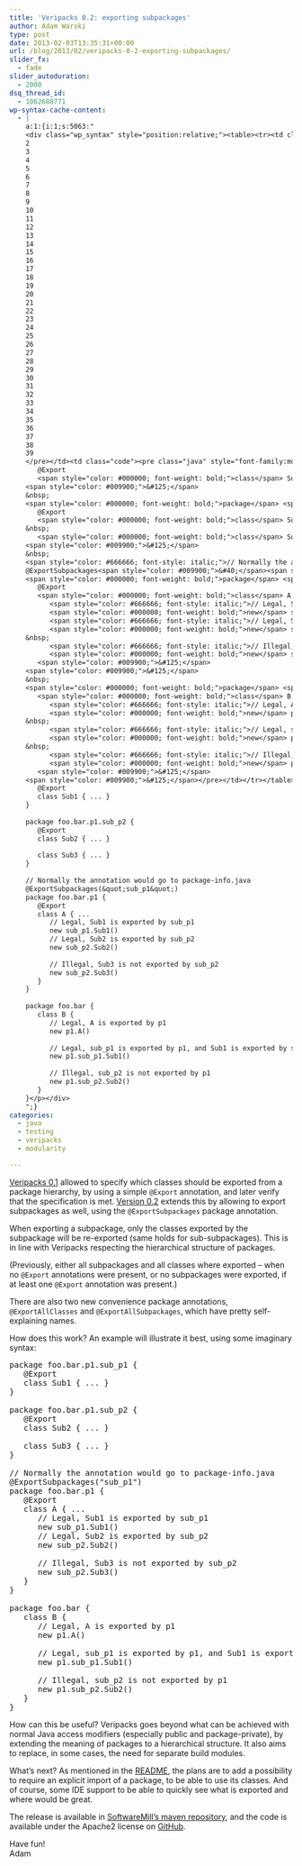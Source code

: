 ```yaml
---
title: 'Veripacks 0.2: exporting subpackages'
author: Adam Warski
type: post
date: 2013-02-03T13:35:31+00:00
url: /blog/2013/02/veripacks-0-2-exporting-subpackages/
slider_fx:
  - fade
slider_autoduration:
  - 2000
dsq_thread_id:
  - 1062688771
wp-syntax-cache-content:
  - |
    a:1:{i:1;s:5063:"
    <div class="wp_syntax" style="position:relative;"><table><tr><td class="line_numbers"><pre>1
    2
    3
    4
    5
    6
    7
    8
    9
    10
    11
    12
    13
    14
    15
    16
    17
    18
    19
    20
    21
    22
    23
    24
    25
    26
    27
    28
    29
    30
    31
    32
    33
    34
    35
    36
    37
    38
    39
    </pre></td><td class="code"><pre class="java" style="font-family:monospace;"><span style="color: #000000; font-weight: bold;">package</span> <span style="color: #006699;">foo.bar.p1.sub_p1</span> <span style="color: #009900;">&#123;</span>
       @Export
       <span style="color: #000000; font-weight: bold;">class</span> Sub1 <span style="color: #009900;">&#123;</span> ... <span style="color: #009900;">&#125;</span>
    <span style="color: #009900;">&#125;</span>
    &nbsp;
    <span style="color: #000000; font-weight: bold;">package</span> <span style="color: #006699;">foo.bar.p1.sub_p2</span> <span style="color: #009900;">&#123;</span>
       @Export
       <span style="color: #000000; font-weight: bold;">class</span> Sub2 <span style="color: #009900;">&#123;</span> ... <span style="color: #009900;">&#125;</span>
    &nbsp;
       <span style="color: #000000; font-weight: bold;">class</span> Sub3 <span style="color: #009900;">&#123;</span> ... <span style="color: #009900;">&#125;</span>
    <span style="color: #009900;">&#125;</span>
    &nbsp;
    <span style="color: #666666; font-style: italic;">// Normally the annotation would go to package-info.java</span>
    @ExportSubpackages<span style="color: #009900;">&#40;</span><span style="color: #0000ff;">&quot;sub_p1&quot;</span><span style="color: #009900;">&#41;</span> 
    <span style="color: #000000; font-weight: bold;">package</span> <span style="color: #006699;">foo.bar.p1</span> <span style="color: #009900;">&#123;</span>
       @Export
       <span style="color: #000000; font-weight: bold;">class</span> A <span style="color: #009900;">&#123;</span> ... 
          <span style="color: #666666; font-style: italic;">// Legal, Sub1 is exported by sub_p1</span>
          <span style="color: #000000; font-weight: bold;">new</span> sub_p1.<span style="color: #006633;">Sub1</span><span style="color: #009900;">&#40;</span><span style="color: #009900;">&#41;</span> 
          <span style="color: #666666; font-style: italic;">// Legal, Sub2 is exported by sub_p2</span>
          <span style="color: #000000; font-weight: bold;">new</span> sub_p2.<span style="color: #006633;">Sub2</span><span style="color: #009900;">&#40;</span><span style="color: #009900;">&#41;</span> 
    &nbsp;
          <span style="color: #666666; font-style: italic;">// Illegal, Sub3 is not exported by sub_p2</span>
          <span style="color: #000000; font-weight: bold;">new</span> sub_p2.<span style="color: #006633;">Sub3</span><span style="color: #009900;">&#40;</span><span style="color: #009900;">&#41;</span> 
       <span style="color: #009900;">&#125;</span>
    <span style="color: #009900;">&#125;</span>
    &nbsp;
    <span style="color: #000000; font-weight: bold;">package</span> <span style="color: #006699;">foo.bar</span> <span style="color: #009900;">&#123;</span>
       <span style="color: #000000; font-weight: bold;">class</span> B <span style="color: #009900;">&#123;</span>
          <span style="color: #666666; font-style: italic;">// Legal, A is exported by p1</span>
          <span style="color: #000000; font-weight: bold;">new</span> p1.<span style="color: #006633;">A</span><span style="color: #009900;">&#40;</span><span style="color: #009900;">&#41;</span> 
    &nbsp;
          <span style="color: #666666; font-style: italic;">// Legal, sub_p1 is exported by p1, and Sub1 is exported by sub_p1 </span>
          <span style="color: #000000; font-weight: bold;">new</span> p1.<span style="color: #006633;">sub_p1</span>.<span style="color: #006633;">Sub1</span><span style="color: #009900;">&#40;</span><span style="color: #009900;">&#41;</span> 
    &nbsp;
          <span style="color: #666666; font-style: italic;">// Illegal, sub_p2 is not exported by p1 </span>
          <span style="color: #000000; font-weight: bold;">new</span> p1.<span style="color: #006633;">sub_p2</span>.<span style="color: #006633;">Sub2</span><span style="color: #009900;">&#40;</span><span style="color: #009900;">&#41;</span> 
       <span style="color: #009900;">&#125;</span>
    <span style="color: #009900;">&#125;</span></pre></td></tr></table><p class="theCode" style="display:none;">package foo.bar.p1.sub_p1 {
       @Export
       class Sub1 { ... }
    }
    
    package foo.bar.p1.sub_p2 {
       @Export
       class Sub2 { ... }
    
       class Sub3 { ... }
    }
    
    // Normally the annotation would go to package-info.java
    @ExportSubpackages(&quot;sub_p1&quot;) 
    package foo.bar.p1 {
       @Export
       class A { ... 
          // Legal, Sub1 is exported by sub_p1
          new sub_p1.Sub1() 
          // Legal, Sub2 is exported by sub_p2
          new sub_p2.Sub2() 
    
          // Illegal, Sub3 is not exported by sub_p2
          new sub_p2.Sub3() 
       }
    }
      
    package foo.bar {
       class B {
          // Legal, A is exported by p1
          new p1.A() 
     
          // Legal, sub_p1 is exported by p1, and Sub1 is exported by sub_p1 
          new p1.sub_p1.Sub1() 
     
          // Illegal, sub_p2 is not exported by p1 
          new p1.sub_p2.Sub2() 
       }
    }</p></div>
    ";}
categories:
  - java
  - testing
  - veripacks
  - modularity

---
```

[Veripacks 0.1][1] allowed to specify which classes should be exported from a package hierarchy, by using a simple `@Export` annotation, and later verify that the specification is met. [Version 0.2][2] extends this by allowing to export subpackages as well, using the `@ExportSubpackages` package annotation.

When exporting a subpackage, only the classes exported by the subpackage will be re-exported (same holds for sub-subpackages). This is in line with Veripacks respecting the hierarchical structure of packages.

(Previously, either all subpackages and all classes where exported &#8211; when no `@Export` annotations were present, or no subpackages were exported, if at least one `@Export` annotation was present.)

There are also two new convenience package annotations, `@ExportAllClasses` and `@ExportAllSubpackages`, which have pretty self-explaining names.

How does this work? An example will illustrate it best, using some imaginary syntax:

<pre lang="java" line="1">package foo.bar.p1.sub_p1 {
   @Export
   class Sub1 { ... }
}

package foo.bar.p1.sub_p2 {
   @Export
   class Sub2 { ... }

   class Sub3 { ... }
}

// Normally the annotation would go to package-info.java
@ExportSubpackages("sub_p1") 
package foo.bar.p1 {
   @Export
   class A { ... 
      // Legal, Sub1 is exported by sub_p1
      new sub_p1.Sub1() 
      // Legal, Sub2 is exported by sub_p2
      new sub_p2.Sub2() 

      // Illegal, Sub3 is not exported by sub_p2
      new sub_p2.Sub3() 
   }
}
  
package foo.bar {
   class B {
      // Legal, A is exported by p1
      new p1.A() 
 
      // Legal, sub_p1 is exported by p1, and Sub1 is exported by sub_p1 
      new p1.sub_p1.Sub1() 
 
      // Illegal, sub_p2 is not exported by p1 
      new p1.sub_p2.Sub2() 
   }
}
</pre>

How can this be useful? Veripacks goes beyond what can be achieved with normal Java access modifiers (especially public and package-private), by extending the meaning of packages to a hierarchical structure. It also aims to replace, in some cases, the need for separate build modules.

What&#8217;s next? As mentioned in the [README][3], the plans are to add a possibility to require an explicit import of a package, to be able to use its classes. And of course, some IDE support to be able to quickly see what is exported and where would be great.

The release is available in [SoftwareMill&#8217;s maven repository][4], and the code is available under the Apache2 license on [GitHub][2].

Have fun!  
Adam

 [1]: http://www.warski.org/blog/2013/01/veripacks-0-1-verify-package-specifications/
 [2]: https://github.com/adamw/veripacks
 [3]: https://github.com/adamw/veripacks#readme
 [4]: https://nexus.softwaremill.com/content/repositories/releases/
